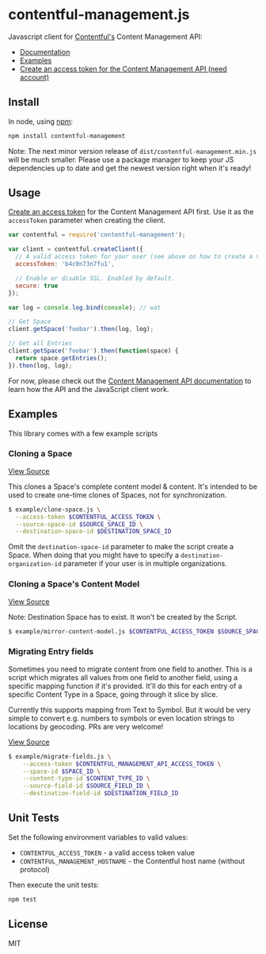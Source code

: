 # contentful-management.js

Javascript client for [Contentful's](https://www.contentful.com) Content Management API:

- [Documentation](https://www.contentful.com/developers/documentation/content-management-api)
- [Examples](#examples)
- [Create an access token for the Content Management API (need account)](https://www.contentful.com/developers/documentation/content-management-api/#getting-started)

## Install

In node, using [npm](http://npmjs.org):

``` sh
npm install contentful-management
```

Note: The next minor version release of `dist/contentful-management.min.js` will
be much smaller. Please use a package manager to keep your JS
dependencies up to date and get the newest version right when it's
ready!

## Usage

[Create an access token](https://www.contentful.com/developers/documentation/content-management-api/#getting-started) for the Content Management API first. Use it as the `accessToken` parameter when creating the client.

``` js
var contentful = require('contentful-management');

var client = contentful.createClient({
  // A valid access token for your user (see above on how to create a valid access token)
  accessToken: 'b4c0n73n7fu1',

  // Enable or disable SSL. Enabled by default.
  secure: true
});

var log = console.log.bind(console); // wat

// Get Space
client.getSpace('foobar').then(log, log);

// Get all Entries
client.getSpace('foobar').then(function(space) {
  return space.getEntries();
}).then(log, log);
```

For now, please check out the
[Content Management API documentation](https://www.contentful.com/developers/documentation/content-management-api)
to learn how the API and the JavaScript client work.

## Examples

This library comes with a few example scripts

### Cloning a Space

[View Source](example/clone-space.js)

This clones a Space's complete content model & content.
It's intended to be used to create one-time clones of Spaces,
not for synchronization.

``` sh
$ example/clone-space.js \
  --access-token $CONTENTFUL_ACCESS_TOKEN \
  --source-space-id $SOURCE_SPACE_ID \
  --destination-space-id $DESTINATION_SPACE_ID
```

Omit the `destination-space-id` parameter to make the script create a
Space. When doing that you might have to specify a
`destination-organization-id` parameter if your user is in multiple
organizations.

### Cloning a Space's Content Model

[View Source](example/mirror-content-model.js)

Note: Destination Space has to exist. It won't be created by the Script.

``` sh
$ example/mirror-content-model.js $CONTENTFUL_ACCESS_TOKEN $SOURCE_SPACE_ID $DEST_SPACE_ID
```

### Migrating Entry fields

Sometimes you need to migrate content from one field to another.
This is a script which migrates all values from one field to another
field, using a specific mapping function if it's provided.
It'll do this for each entry of a specific Content Type in a Space,
going through it slice by slice.

Currently this supports mapping from Text to Symbol.
But it would be very simple to convert e.g. numbers to symbols
or even location strings to locations by geocoding.
PRs are very welcome!

[View Source](example/migrate-fields.js)

``` sh
$ example/migrate-fields.js \
    --access-token $CONTENTFUL_MANAGEMENT_API_ACCESS_TOKEN \
    --space-id $SPACE_ID \
    --content-type-id $CONTENT_TYPE_ID \
    --source-field-id $SOURCE_FIELD_ID \
    --destination-field-id $DESTINATION_FIELD_ID
```

## Unit Tests

Set the following environment variables to valid values:
- `CONTENTFUL_ACCESS_TOKEN` - a valid access token value
- `CONTENTFUL_MANAGEMENT_HOSTNAME` - the Contentful host name (without protocol)

Then execute the unit tests:

``` sh
npm test
```

## License

MIT
